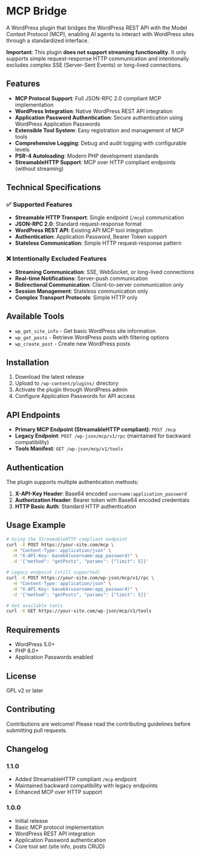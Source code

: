 # MCP Bridge

A WordPress plugin that bridges the WordPress REST API with the Model Context Protocol (MCP), enabling AI agents to interact with WordPress sites through a standardized interface.

**Important**: This plugin **does not support streaming functionality**. It only supports simple request-response HTTP communication and intentionally excludes complex SSE (Server-Sent Events) or long-lived connections.

## Features

- **MCP Protocol Support**: Full JSON-RPC 2.0 compliant MCP implementation
- **WordPress Integration**: Native WordPress REST API integration
- **Application Password Authentication**: Secure authentication using WordPress Application Passwords
- **Extensible Tool System**: Easy registration and management of MCP tools
- **Comprehensive Logging**: Debug and audit logging with configurable levels
- **PSR-4 Autoloading**: Modern PHP development standards
- **StreamableHTTP Support**: MCP over HTTP compliant endpoints (without streaming)

## Technical Specifications

### ✅ Supported Features
- **Streamable HTTP Transport**: Single endpoint (`/mcp`) communication
- **JSON-RPC 2.0**: Standard request-response format
- **WordPress REST API**: Existing API MCP tool integration
- **Authentication**: Application Password, Bearer Token support
- **Stateless Communication**: Simple HTTP request-response pattern

### ❌ Intentionally Excluded Features
- **Streaming Communication**: SSE, WebSocket, or long-lived connections
- **Real-time Notifications**: Server-push communication
- **Bidirectional Communication**: Client-to-server communication only
- **Session Management**: Stateless communication only
- **Complex Transport Protocols**: Simple HTTP only

## Available Tools

- `wp_get_site_info` - Get basic WordPress site information
- `wp_get_posts` - Retrieve WordPress posts with filtering options
- `wp_create_post` - Create new WordPress posts

## Installation

1. Download the latest release
2. Upload to `/wp-content/plugins/` directory
3. Activate the plugin through WordPress admin
4. Configure Application Passwords for API access

## API Endpoints

- **Primary MCP Endpoint (StreamableHTTP compliant)**: `POST /mcp`
- **Legacy Endpoint**: `POST /wp-json/mcp/v1/rpc` (maintained for backward compatibility)
- **Tools Manifest**: `GET /wp-json/mcp/v1/tools`

## Authentication

The plugin supports multiple authentication methods:

1. **X-API-Key Header**: Base64 encoded `username:application_password`
2. **Authorization Header**: Bearer token with Base64 encoded credentials
3. **HTTP Basic Auth**: Standard HTTP authentication

## Usage Example

```bash
# Using the StreamableHTTP compliant endpoint
curl -X POST https://your-site.com/mcp \
  -H "Content-Type: application/json" \
  -H "X-API-Key: base64(username:app_password)" \
  -d '{"method": "getPosts", "params": {"limit": 5}}'

# Legacy endpoint (still supported)
curl -X POST https://your-site.com/wp-json/mcp/v1/rpc \
  -H "Content-Type: application/json" \
  -H "X-API-Key: base64(username:app_password)" \
  -d '{"method": "getPosts", "params": {"limit": 5}}'

# Get available tools
curl -X GET https://your-site.com/wp-json/mcp/v1/tools
```

## Requirements

- WordPress 5.0+
- PHP 8.0+
- Application Passwords enabled

## License

GPL v2 or later

## Contributing

Contributions are welcome! Please read the contributing guidelines before submitting pull requests.

## Changelog

### 1.1.0
- Added StreamableHTTP compliant `/mcp` endpoint
- Maintained backward compatibility with legacy endpoints
- Enhanced MCP over HTTP support

### 1.0.0
- Initial release
- Basic MCP protocol implementation
- WordPress REST API integration
- Application Password authentication
- Core tool set (site info, posts CRUD)